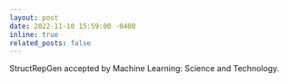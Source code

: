 ```yaml
---
layout: post
date: 2022-11-10 15:59:00 -0400
inline: true
related_posts: false
---
```


StructRepGen accepted by Machine Learning: Science and Technology.